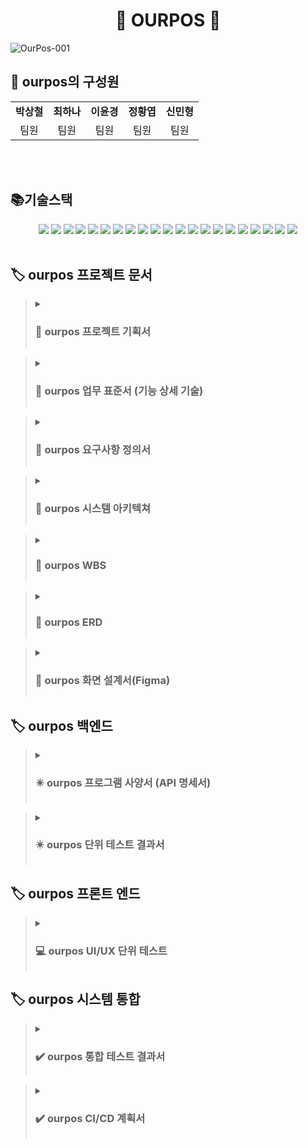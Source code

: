 <div align="center">

# :hamburger: OURPOS :hamburger:

</div>

![OurPos-001](https://github.com/beyond-sw-camp/be05-4th-3team-Our-POS/assets/156383201/ac367a79-e04b-4a06-a6e5-c12b2723fb76)



<h2 align="left">👥 ourpos의 구성원</h2>
<table>
  <tbody>
    <tr>
      <td align="center"><b>박상철</b><br /></td>
      <td align="center"><b>최하나</b><br /></td>
      <td align="center"><b>이윤경</b><br /></td>
      <td align="center"><b>정황엽</b><br /></td>
      <td align="center"><b>신민형</b><br /></td>
    </tr>
    <tr>
        <td align="center">팀원</td>
        <td align="center">팀원</td>
        <td align="center">팀원</td>
        <td align="center">팀원</td>
        <td align="center">팀원</td>
    </tr>
  </tbody>
</table>
<br/><br/>

<h2 align="left"> 📚기술스택 </h2>

<div align=center> 
  <img src="https://img.shields.io/badge/java-007396?style=for-the-badge&logo=java&logoColor=white"> 
  <img src="https://img.shields.io/badge/html5-E34F26?style=for-the-badge&logo=html5&logoColor=white"> 
  <img src="https://img.shields.io/badge/css-1572B6?style=for-the-badge&logo=css3&logoColor=white"> 
  <img src="https://img.shields.io/badge/javascript-F7DF1E?style=for-the-badge&logo=javascript&logoColor=black"> 
  <img src="https://img.shields.io/badge/mariaDB-003545?style=for-the-badge&logo=mariaDB&logoColor=white">  
  <img src="https://img.shields.io/badge/vue.js-4FC08D?style=for-the-badge&logo=vue.js&logoColor=white"> 
  <img src="https://img.shields.io/badge/bootstrap-7952B3?style=for-the-badge&logo=bootstrap&logoColor=white">
  <img src="https://img.shields.io/badge/apache tomcat-F8DC75?style=for-the-badge&logo=apachetomcat&logoColor=white">
  <img src="https://img.shields.io/badge/github-181717?style=for-the-badge&logo=github&logoColor=white">
  <img src="https://img.shields.io/badge/git-F05032?style=for-the-badge&logo=git&logoColor=white">
  <img src="https://img.shields.io/badge/springboot-6DB33F?style=for-the-badge&logo=springboot&logoColor=white">
  <img src="https://img.shields.io/badge/nginx-%23009639.svg?style=for-the-badge&logo=nginx&logoColor=white">
  <img src="https://img.shields.io/badge/docker-%230db7ed.svg?style=for-the-badge&logo=docker&logoColor=white"> 
  <img src="https://img.shields.io/badge/slack-%4A154B.svg?style=for-the-badge&logo=slack&logoColor=white"> 


  
  <img src="https://img.shields.io/badge/jenkins-D24939.svg?style=for-the-badge&logo=jenkins&logoColor=white"> 
  <img src="https://img.shields.io/badge/mariaDB-003545.svg?style=for-the-badge&logo=mariaDB&logoColor=white"> 
  <img src="https://img.shields.io/badge/ngrok-1F1E37.svg?style=for-the-badge&logo=ngrok&logoColor=white"> 

  
  <img src="https://img.shields.io/badge/intellijidea-000000.svg?style=for-the-badge&logo=intellijidea&logoColor=white"> 
  <img src="https://img.shields.io/badge/visualstudiocode-007ACC.svg?style=for-the-badge&logo=visualstudiocode&logoColor=white"> 
  <img src="https://img.shields.io/badge/figma-F24E1E.svg?style=for-the-badge&logo=figma&logoColor=white">
  <img src="https://img.shields.io/badge/amazonec2-FF9900.svg?style=for-the-badge&logo=amazonec2&logoColor=white"> 
  </div>
<br>

<h2 align="left">🏷️ ourpos 프로젝트 문서 </h2>

><details>
><summary><h3>📁 ourpos 프로젝트 기획서</h3></summary>
>[프로젝트 기획서 Link] (https://docs.google.com/document/d/16bPZb_D4clrZ0tqKmuFBGady2DPCxes2rAhIDuc3bQ8/edit?usp=sharing)
></details>

><details>
><summary><h3>📁 ourpos 업무 표준서 (기능 상세 기술)</h3></summary>
>[업무 표준 Link] (https://docs.google.com/document/d/1sSuaMNQTp1y-zOhpg8orO8gqbK2dpxX2T3s0QhyflUU/edit)
></details>

><details>
><summary><h3>📁 ourpos 요구사항 정의서</h3></summary>
>[요구사항 정의서 Link] (https://docs.google.com/spreadsheets/d/1OGhBM0uMtSuOBnyiKaoTmFWCNzh9yBIWZsBinWN29qI/edit#gid=374839476)
></details>

><details>
><summary><h3>📁 ourpos 시스템 아키텍쳐</h3></summary>
>![Web App Reference Architecture (3)](https://github.com/beyond-sw-camp/be05-fin-3team-OURPOS/assets/155698895/6fda9d1d-f181-41de-822b-88c2b664d5f5)
></details>

><details>
><summary><h3>📁 ourpos WBS</h3></summary>
>[WBS Link] (https://docs.google.com/spreadsheets/d/1OGhBM0uMtSuOBnyiKaoTmFWCNzh9yBIWZsBinWN29qI/edit#gid=1308199476)
></details>

><details>
><summary><h3>📁 ourpos ERD</h3></summary>
>[ERD Link] (https://www.erdcloud.com/d/JPNjAZ5zpek8r2zGC)
></details>

><details>
><summary><h3>📁 ourpos 화면 설계서(Figma)</h3></summary>
>[화면설계서 Link](https://www.figma.com/design/iqi38u8n1XngmPmkvINnDV/Untitled?node-id=0-1&t=jTdCdDf0tgFWFKv9-0)
></details>

<h2 align="left">🏷️ ourpos 백엔드  </h2>

><details>
><summary><h3>✴️ ourpos 프로그램 사양서 (API 명세서)</h3></summary>
>[모바일 어플리케이션, 키오스크 API명세서 Link] (https://docs.google.com/spreadsheets/d/1OGhBM0uMtSuOBnyiKaoTmFWCNzh9yBIWZsBinWN29qI/edit#gid=1805938231)
>[점주용 POS, 본사용 POS API명세서 Link] (https://docs.google.com/spreadsheets/d/1OGhBM0uMtSuOBnyiKaoTmFWCNzh9yBIWZsBinWN29qI/edit#gid=1026222313)
></details>

><details>
><summary><h3>✴️ ourpos 단위 테스트 결과서</h3></summary>
>[단위 테스트 결과서 Link] ()
></details>

<h2 align="left">🏷️ ourpos 프론트 엔드 </h2>

><details>
><summary><h3>💻 ourpos UI/UX 단위 테스트 </h3></summary>
>[UI/UX 단위 테스트 결과서 Link] ()
></details>

<h2 align="left">🏷️ ourpos 시스템 통합 </h2>

  > <details>
  > <summary><h3>✔️ ourpos 통합 테스트 결과서 </h3></summary>
  > [통합 테스트 결과서 Link] ()
  > </details>

  > <details>
  > <summary><h3>✔️ ourpos CI/CD 계획서 </h3></summary>
  > [CI/CD 계획서 Link] ()
  > </details>



